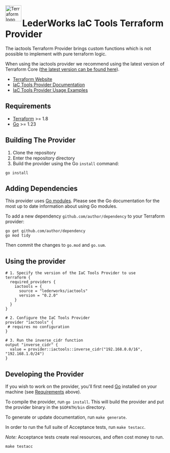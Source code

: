<a href="https://terraform.io">
    <img src=".github/tf.png" alt="Terraform logo" title="Terraform" align="left" height="50" />
</a>

# LederWorks IaC Tools Terraform Provider

The iactools Terraform Provider brings custom functions which is not possible to implement with pure terraform logic.

When using the iactools provider we recommend using the latest version of Terraform Core ([the latest version can be found here](https://developer.hashicorp.com/terraform/install)).

* [Terraform Website](https://www.terraform.io)
* [IaC Tools Provider Documentation](https://registry.terraform.io/providers/lederworks/iactools/latest/docs)
* [IaC Tools Provider Usage Examples](https://github.com/lederworks/terraform-provider-iactools/tree/main/examples)

## Requirements

- [Terraform](https://developer.hashicorp.com/terraform/downloads) >= 1.8
- [Go](https://golang.org/doc/install) >= 1.23

## Building The Provider

1. Clone the repository
1. Enter the repository directory
1. Build the provider using the Go `install` command:

```shell
go install
```

## Adding Dependencies

This provider uses [Go modules](https://github.com/golang/go/wiki/Modules).
Please see the Go documentation for the most up to date information about using Go modules.

To add a new dependency `github.com/author/dependency` to your Terraform provider:

```shell
go get github.com/author/dependency
go mod tidy
```

Then commit the changes to `go.mod` and `go.sum`.

## Using the provider

```hcl
# 1. Specify the version of the IaC Tools Provider to use
terraform {
  required_providers {
    iactools = {
      source = "lederworks/iactools"
      version = "0.2.0"
    }
  }
}

# 2. Configure the IaC Tools Provider
provider "iactools" {
 # requires no configuration
}

# 3. Run the inverse_cidr function
output "inverse_cidr" {
  value = provider::iactools::inverse_cidr("192.168.0.0/16", "192.168.1.0/24")
}
```

## Developing the Provider

If you wish to work on the provider, you'll first need [Go](http://www.golang.org) installed on your machine (see [Requirements](#requirements) above).

To compile the provider, run `go install`. This will build the provider and put the provider binary in the `$GOPATH/bin` directory.

To generate or update documentation, run `make generate`.

In order to run the full suite of Acceptance tests, run `make testacc`.

*Note:* Acceptance tests create real resources, and often cost money to run.

```shell
make testacc
```
